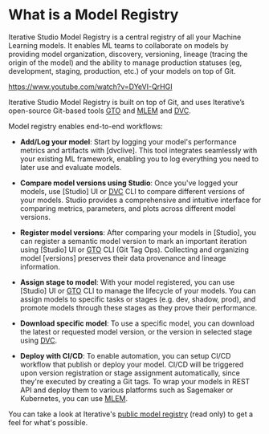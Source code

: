 # What is a Model Registry

Iterative Studio Model Registry is a central registry of all your Machine
Learning models. It enables ML teams to collaborate on models by providing model
organization, discovery, versioning, lineage (tracing the origin of the model)
and the ability to manage production statuses (eg, development, staging,
production, etc.) of your models on top of Git.

https://www.youtube.com/watch?v=DYeVI-QrHGI

Iterative Studio Model Registry is built on top of Git, and uses Iterative’s
open-source Git-based tools [GTO] and [MLEM] and [DVC].

Model registry enables end-to-end workflows:

- **Add/Log your model**: Start by logging your model's performance metrics and
  artifacts with [dvclive]. This tool integrates seamlessly with your existing
  ML framework, enabling you to log everything you need to later use and
  evaluate models.

- **Compare model versions using Studio**: Once you've logged your models, use
  [Studio] UI or [DVC] CLI to compare different versions of your models. Studio
  provides a comprehensive and intuitive interface for comparing metrics,
  parameters, and plots across different model versions.

- **Register model versions**: After comparing your models in [Studio], you can
  register a semantic model version to mark an important iteration using
  [Studio] UI or [GTO] CLI (Git Tag Ops). Collecting and organizing model
  [versions] preserves their data provenance and lineage information.

- **Assign stage to model**: With your model registered, you can use [Studio] UI
  or [GTO] CLI to manage the lifecycle of your models. You can assign models to
  specific tasks or stages (e.g. dev, shadow, prod), and promote models through
  these stages as they prove their performance.

- **Download specific model**: To use a specific model, you can download the
  latest or requested model version, or the version in selected stage using
  [DVC].

- **Deploy with CI/CD**: To enable automation, you can setup CI/CD workflow that
  publish or deploy your model. CI/CD will be triggered upon version
  registration or stage assignment automatically, since they're executed by
  creating a Git tags. To wrap your models in REST API and deploy them to
  various platforms such as Sagemaker or Kubernetes, you can use [MLEM].

<!-- These steps provide a streamlined workflow from model development to deployment,
supporting all stages of ML model lifecycle.



- [GTO] enables [semantic versioning] and stage transitions of artifacts. It
  creates metadata files and Git tags to register models and their versions and
  to assign stages (e.g. development, staging, production) to them.
- [MLEM] parses ML models and extracts model metadata including framework,
  methods, input / output data schema, and requirements. These metadata files
  contain your models’ details and point to the models’ file paths which could
  be in S3, GCP, or any other of your remote, or local, storages. -->

<!-- The model registry provides an interactive web interface to the metadata files
and Git tags. You can also use the model registry through the [`gto` CLI]. Any
updates that you make from the CLI or API are also reflected in the model
registry in Iterative Studio. -->

<!-- In the model registry, you can find information about your models in the
following interfaces:

- The models in your model registry are organized in a
  [central dashboard](/doc/studio/user-guide/model-registry/view-models#models-dashboard)
  that facilitates search and discovery.
- Complete details of each model version are displayed in a separate
  [model details page](/doc/studio/user-guide/model-registry/view-models#model-details-page).
- The experiment tables for your projects also have
  [`model` columns](/doc/studio/user-guide/model-registry/view-models#model-columns-in-the-projects-experiment-table)
  that show the different models in that project’s Git repository. -->

<!-- <admon type="tip"> -->

You can take a look at Iterative's [public model registry] (read only) to get a
feel for what's possible.

<!-- </admon> -->

<!-- You can perform the following actions to the models in your model registry:

- [Add models to the registry](/doc/studio/user-guide/model-registry/add-a-model)
- [Download models from the registry](/doc/studio/user-guide/model-registry/download-models)
- [Register new versions of the models](/doc/studio/user-guide/model-registry/register-version)
- [Assign stages to model versions](/doc/studio/user-guide/model-registry/assign-stage)
 -->

<!-- Note that while you can get the basic Model Registry functionality within
Iterative Studio, there are more things you can do using the [MLEM] and [GTO]
command line interface (CLI). For example, to save and deploy models, you will
need to use MLEM, although future iterations of the Model Registry may
incorporate these tasks also. Similarly, you can use [GTO] in your CI/CD actions
to interpret Git tags for deploying the models to the desired environment. -->

[semantic versioning]: https://semver.org/
[gto]: https://mlem.ai/doc/gto
[mlem]: https://mlem.ai/
[`gto` cli]: https://mlem.ai/doc/gto/command-reference
[public model registry]: https://studio.iterative.ai/team/Iterative/models
[dvc]: /doc
